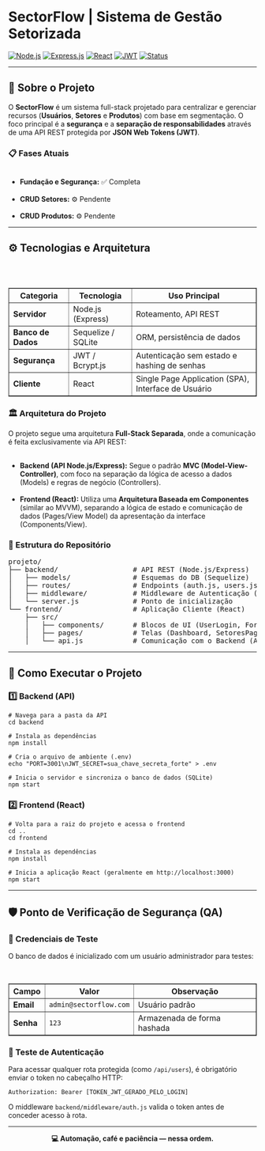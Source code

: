 <h1>SectorFlow | Sistema de Gestão Setorizada</h1>

<p>

[![Node.js](https://img.shields.io/badge/Node.js-339933?style=for-the-badge&logo=nodedotjs&logoColor=white)](https://nodejs.org/)
[![Express.js](https://img.shields.io/badge/Express.js-000000?style=for-the-badge&logo=express&logoColor=white)](https://expressjs.com/)
[![React](https://img.shields.io/badge/React-61DAFB?style=for-the-badge&logo=react&logoColor=black)](https://reactjs.org/)
[![JWT](https://img.shields.io/badge/JWT-black?style=for-the-badge&logo=json-web-tokens&logoColor=white)](https://jwt.io/)
[![Status](https://img.shields.io/badge/Status-Desenvolvimento-blue?style=for-the-badge)](/status)

</p>

<hr>

<h2>🎯 Sobre o Projeto</h2>

<p>
O <strong>SectorFlow</strong> é um sistema full-stack projetado para centralizar e gerenciar recursos (<strong>Usuários</strong>, <strong>Setores</strong> e <strong>Produtos</strong>) com base em segmentação.
O foco principal é a <strong>segurança</strong> e a <strong>separação de responsabilidades</strong> através de uma API REST protegida por <strong>JSON Web Tokens (JWT)</strong>.
</p>

<h3>📋 Fases Atuais</h3>
<ul>
  <li><strong>Fundação e Segurança:</strong> ✅ Completa</li>
  <li><strong>CRUD Setores:</strong> ⚙️ Pendente</li>
  <li><strong>CRUD Produtos:</strong> ⚙️ Pendente</li>
</ul>
<hr>
<h2>⚙️ Tecnologias e Arquitetura</h2>

<table border="1" cellpadding="8" cellspacing="0">
  <thead>
    <tr>
      <th>Categoria</th>
      <th>Tecnologia</th>
      <th>Uso Principal</th>
    </tr>
  </thead>
  <tbody>
    <tr>
      <td><strong>Servidor</strong></td>
      <td>Node.js (Express)</td>
      <td>Roteamento, API REST</td>
    </tr>
    <tr>
      <td><strong>Banco de Dados</strong></td>
      <td>Sequelize / SQLite</td>
      <td>ORM, persistência de dados</td>
    </tr>
    <tr>
      <td><strong>Segurança</strong></td>
      <td>JWT / Bcrypt.js</td>
      <td>Autenticação sem estado e hashing de senhas</td>
    </tr>
    <tr>
      <td><strong>Cliente</strong></td>
      <td>React</td>
      <td>Single Page Application (SPA), Interface de Usuário</td>
    </tr>
  </tbody>
</table>

<h3>🏛️ Arquitetura do Projeto</h3>
<p>
O projeto segue uma arquitetura <strong>Full-Stack Separada</strong>, onde a comunicação é feita exclusivamente via API REST:
</p>
<ul>
  <li><strong>Backend (API Node.js/Express):</strong> Segue o padrão <strong>MVC (Model-View-Controller)</strong>, com foco na separação da lógica de acesso a dados (Models) e regras de negócio (Controllers).</li>
  <li><strong>Frontend (React):</strong> Utiliza uma <strong>Arquitetura Baseada em Componentes</strong> (similar ao MVVM), separando a lógica de estado e comunicação de dados (Pages/View Model) da apresentação da interface (Components/View).</li>
</ul>

<h3>📁 Estrutura do Repositório</h3>

<pre>
projeto/
├── backend/                  # API REST (Node.js/Express)
│   ├── models/               # Esquemas do DB (Sequelize)
│   ├── routes/               # Endpoints (auth.js, users.js, etc.)
│   ├── middleware/           # Middleware de Autenticação (auth.js)
│   └── server.js             # Ponto de inicialização
└── frontend/                 # Aplicação Cliente (React)
    ├── src/
    │   ├── components/       # Blocos de UI (UserLogin, Forms, Lists)
    │   ├── pages/            # Telas (Dashboard, SetoresPage, etc.)
    │   └── api.js            # Comunicação com o Backend (Axios)
</pre>

<hr>

<h2>🚀 Como Executar o Projeto</h2>

<h3>1️⃣ Backend (API)</h3>

<pre><code># Navega para a pasta da API
cd backend

# Instala as dependências
npm install

# Cria o arquivo de ambiente (.env)
echo "PORT=3001\nJWT_SECRET=sua_chave_secreta_forte" > .env

# Inicia o servidor e sincroniza o banco de dados (SQLite)
npm start
</code></pre>

<h3>2️⃣ Frontend (React)</h3>

<pre><code># Volta para a raiz do projeto e acessa o frontend
cd ..
cd frontend

# Instala as dependências
npm install

# Inicia a aplicação React (geralmente em http://localhost:3000)
npm start
</code></pre>

<hr>

<h2>🛡️ Ponto de Verificação de Segurança (QA)</h2>

<h3>🔐 Credenciais de Teste</h3>

<p>O banco de dados é inicializado com um usuário administrador para testes:</p>

<table border="1" cellpadding="8" cellspacing="0">
  <thead>
    <tr>
      <th>Campo</th>
      <th>Valor</th>
      <th>Observação</th>
    </tr>
  </thead>
  <tbody>
    <tr>
      <td><strong>Email</strong></td>
      <td><code>admin@sectorflow.com</code></td>
      <td>Usuário padrão</td>
    </tr>
    <tr>
      <td><strong>Senha</strong></td>
      <td><code>123</code></td>
      <td>Armazenada de forma hashada</td>
    </tr>
  </tbody>
</table>

<h3>🧠 Teste de Autenticação</h3>

<p>Para acessar qualquer rota protegida (como <code>/api/users</code>), é obrigatório enviar o token no cabeçalho HTTP:</p>

<pre><code>Authorization: Bearer [TOKEN_JWT_GERADO_PELO_LOGIN]</code></pre>

<p>O middleware <code>backend/middleware/auth.js</code> valida o token antes de conceder acesso à rota.</p>

<hr>

<p align="center">
<strong>💻 Automação, café e paciência — nessa ordem.</strong>
</p>


